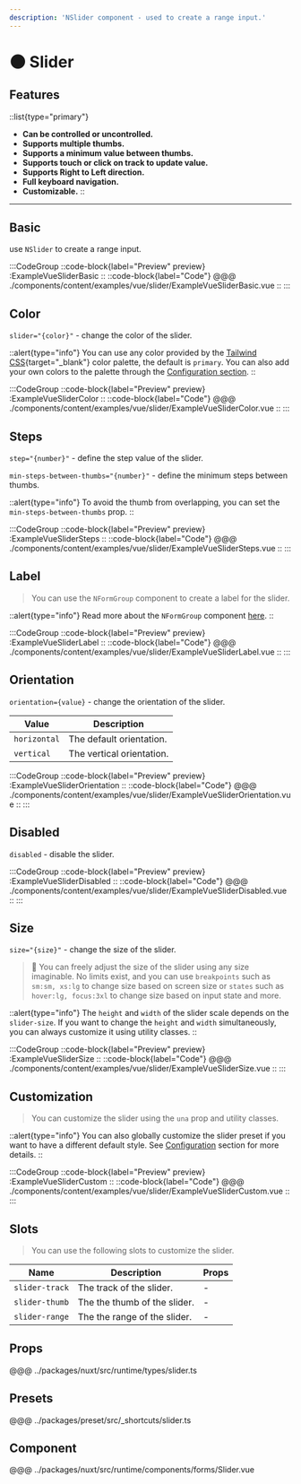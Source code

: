 ```yaml
---
description: 'NSlider component - used to create a range input.'
---
```


# 🌑 Slider 

## Features

::list{type="primary"}
- **Can be controlled or uncontrolled.**
- **Supports multiple thumbs.**
- **Supports a minimum value between thumbs.**
- **Supports touch or click on track to update value.**
- **Supports Right to Left direction.**
- **Full keyboard navigation.**
- **Customizable.**
::

---

## Basic

use `NSlider` to create a range input.

:::CodeGroup
::code-block{label="Preview" preview}
  :ExampleVueSliderBasic
::
::code-block{label="Code"}
@@@ ./components/content/examples/vue/slider/ExampleVueSliderBasic.vue
::
:::

## Color

`slider="{color}"` - change the color of the slider.

::alert{type="info"}
You can use any color provided by the [Tailwind CSS](https://tailwindcss.com/docs/customizing-colors){target="_blank"} color palette, the default is `primary`. You can also add your own colors to the palette through the [Configuration section](/getting-started/configuration).
::

:::CodeGroup
::code-block{label="Preview" preview}
  :ExampleVueSliderColor
::
::code-block{label="Code"}
@@@ ./components/content/examples/vue/slider/ExampleVueSliderColor.vue
::
:::

## Steps

`step="{number}"` - define the step value of the slider.

`min-steps-between-thumbs="{number}"` - define the minimum steps between thumbs.

::alert{type="info"}
To avoid the thumb from overlapping, you can set the `min-steps-between-thumbs` prop.
::

:::CodeGroup
::code-block{label="Preview" preview}
  :ExampleVueSliderSteps
::
::code-block{label="Code"}
@@@ ./components/content/examples/vue/slider/ExampleVueSliderSteps.vue
::
:::

## Label

> You can use the `NFormGroup` component to create a label for the slider.

::alert{type="info"}
  Read more about the `NFormGroup` component [here](/forms/form-group).
::

:::CodeGroup
::code-block{label="Preview" preview}
  :ExampleVueSliderLabel
::
 ::code-block{label="Code"}
@@@ ./components/content/examples/vue/slider/ExampleVueSliderLabel.vue
::
:::

## Orientation

`orientation={value}` - change the orientation of the slider.

| Value        | Description               |
| ------------ | ------------------------- |
| `horizontal` | The default orientation.  |
| `vertical`   | The vertical orientation. |

:::CodeGroup
::code-block{label="Preview" preview}
  :ExampleVueSliderOrientation
::
::code-block{label="Code"}
@@@ ./components/content/examples/vue/slider/ExampleVueSliderOrientation.vue
::
:::

## Disabled

`disabled` - disable the slider.

:::CodeGroup
::code-block{label="Preview" preview}
  :ExampleVueSliderDisabled
::
::code-block{label="Code"}
@@@ ./components/content/examples/vue/slider/ExampleVueSliderDisabled.vue
::
:::

## Size

`size="{size}"` - change the size of the slider.

> 🚀 You can freely adjust the size of the slider using any size imaginable. No limits exist, and you can use `breakpoints` such as `sm:sm, xs:lg` to change size based on screen size or `states` such as `hover:lg, focus:3xl` to change size based on input state and more.

::alert{type="info"}
The `height` and `width` of the slider scale depends on the `slider-size`. If you want to change the `height` and `width` simultaneously, you can always customize it using utility classes.
::

:::CodeGroup
::code-block{label="Preview" preview}
  :ExampleVueSliderSize
::
::code-block{label="Code"}
@@@ ./components/content/examples/vue/slider/ExampleVueSliderSize.vue
::
:::

## Customization

> You can customize the slider using the `una` prop and utility classes.

::alert{type="info"}
  You can also globally customize the slider preset if you want to have a different default style. See [Configuration](/getting-started/configuration) section for more details.
::

:::CodeGroup
  ::code-block{label="Preview" preview}
    :ExampleVueSliderCustom
  ::
  ::code-block{label="Code"}
@@@ ./components/content/examples/vue/slider/ExampleVueSliderCustom.vue
  ::
:::

## Slots

> You can use the following slots to customize the slider.

| Name           | Description                  | Props |
| -------------- | ---------------------------- | ----- |
| `slider-track` | The track of the slider.     | -     |
| `slider-thumb` | The the thumb of the slider. | -     |
| `slider-range` | The the range of the slider. | -     |

## Props
@@@ ../packages/nuxt/src/runtime/types/slider.ts

## Presets
@@@ ../packages/preset/src/_shortcuts/slider.ts

## Component
@@@ ../packages/nuxt/src/runtime/components/forms/Slider.vue
